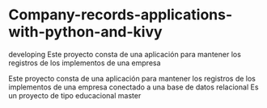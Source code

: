 # Company-records-applications-with-python-and-kivy
developing
Este proyecto consta de una aplicación para mantener los registros de los implementos de una empresa

Este proyecto consta de una aplicación para mantener los registros de los implementos de una empresa conectado a una base de datos relacional
Es un proyecto de tipo educacional
master